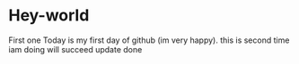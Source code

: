 # Hey-world
First one
Today is my first day of github (im very happy).
this is second time iam doing 
will succeed 
update done